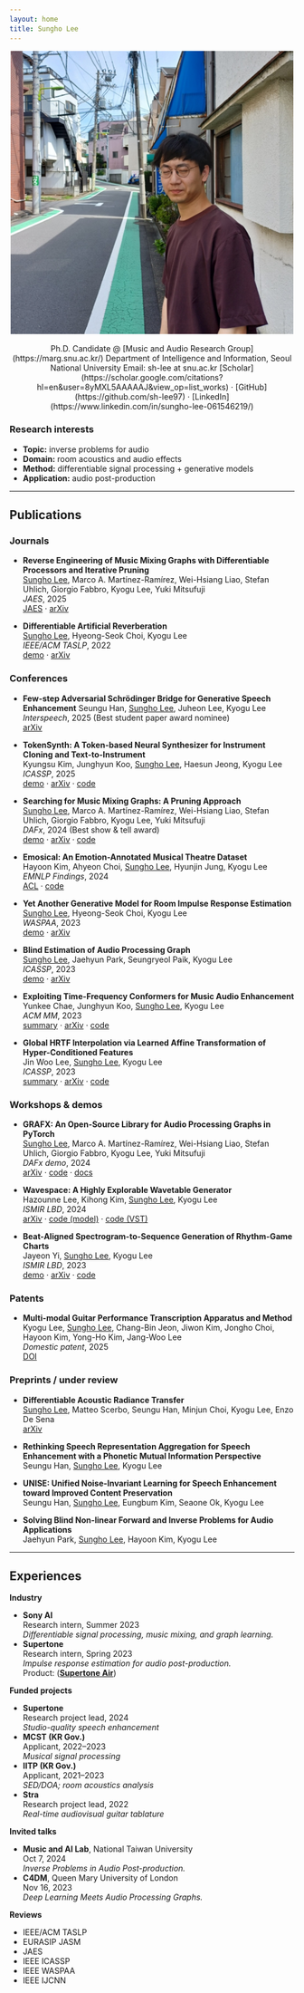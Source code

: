 ```yaml
---
layout: home
title: Sungho Lee
---
```


<link rel="stylesheet" href="{{ '/assets/css/custom.css' | relative_url }}">
<p align="center">
<img src="/pic.JPG" alt="Sungho Lee" width="500">
</p>

<div align="center" markdown="1">
Ph.D. Candidate @ [Music and Audio Research Group](https://marg.snu.ac.kr/)  
Department of Intelligence and Information, Seoul National University  
Email: sh-lee at snu.ac.kr  
[Scholar](https://scholar.google.com/citations?hl=en&user=8yMXL5AAAAAJ&view_op=list_works) · [GitHub](https://github.com/sh-lee97) · [LinkedIn](https://www.linkedin.com/in/sungho-lee-061546219/)  
</div>

### Research interests
- **Topic:** inverse problems for audio
- **Domain:** room acoustics and audio effects  
- **Method:** differentiable signal processing + generative models  
- **Application:** audio post-production

---

## Publications

### Journals

- <span class="highlight"> **Reverse Engineering of Music Mixing Graphs with Differentiable Processors and Iterative Pruning** </span>  
  <ins>Sungho Lee</ins>, Marco A. Martínez-Ramírez, Wei-Hsiang Liao, Stefan Uhlich, Giorgio Fabbro, Kyogu Lee, Yuki Mitsufuji  
  *JAES*, 2025  
  [JAES](https://aes2.org/publications/elibrary-page/?id=22917) · [arXiv](https://arxiv.org/abs/2509.15948)
  
- <span class="highlight"> **Differentiable Artificial Reverberation** </span>  
  <ins>Sungho Lee</ins>, Hyeong-Seok Choi, Kyogu Lee  
  *IEEE/ACM TASLP*, 2022  
  [demo](https://sh-lee97.github.io/DAR-samples/) · [arXiv](https://arxiv.org/abs/2105.13940)

### Conferences
- **Few-step Adversarial Schrödinger Bridge for Generative Speech Enhancement**
  Seungu Han, <ins>Sungho Lee</ins>, Juheon Lee, Kyogu Lee  
  *Interspeech*, 2025 (Best student paper award nominee)  
  [arXiv](https://arxiv.org/abs/2502.08939)

- **TokenSynth: A Token-based Neural Synthesizer for Instrument Cloning and Text-to-Instrument**  
  Kyungsu Kim, Junghyun Koo, <ins>Sungho Lee</ins>, Haesun Jeong, Kyogu Lee  
  *ICASSP*, 2025  
  [demo](https://kyungsukim.notion.site/A-Token-based-Neural-Synthesizer-for-Instrument-Cloning-and-Text-to-Instrument-2c4f5c0850dc4006971b33ad0e580842?pvs=4) · [arXiv](https://arxiv.org/abs/2502.08939) · [code](https://github.com/KyungsuKim42/tokensynth)

- <span class="highlight"> **Searching for Music Mixing Graphs: A Pruning Approach** </span>  
  <ins>Sungho Lee</ins>, Marco A. Martínez-Ramírez, Wei-Hsiang Liao, Stefan Uhlich, Giorgio Fabbro, Kyogu Lee, Yuki Mitsufuji  
  *DAFx*, 2024 (Best show & tell award)  
  [demo](https://sh-lee97.github.io/grafx-prune/) · [arXiv](https://arxiv.org/abs/2406.01049) · [code](https://github.com/sh-lee97/grafx-prune/tree/main)

- **Emosical: An Emotion-Annotated Musical Theatre Dataset**  
  Hayoon Kim, Ahyeon Choi, <ins>Sungho Lee</ins>, Hyunjin Jung, Kyogu Lee  
  *EMNLP Findings*, 2024  
  [ACL](https://aclanthology.org/2024.findings-emnlp.241/) · [code](https://github.com/gillosae/emosical)

- <span class="highlight"> **Yet Another Generative Model for Room Impulse Response Estimation** </span>  
  <ins>Sungho Lee</ins>, Hyeong-Seok Choi, Kyogu Lee  
  *WASPAA*, 2023  
  [demo](https://sh-lee97.github.io/neural-ir-est/) · [arXiv](https://arxiv.org/abs/2311.02581)

- <span class="highlight"> **Blind Estimation of Audio Processing Graph** </span>   
  <ins>Sungho Lee</ins>, Jaehyun Park, Seungryeol Paik, Kyogu Lee  
  *ICASSP*, 2023  
  [demo](https://sh-lee97.github.io/apg/) · [arXiv](https://arxiv.org/abs/2303.08610)

- **Exploiting Time-Frequency Conformers for Music Audio Enhancement**  
  Yunkee Chae, Junghyun Koo, <ins>Sungho Lee</ins>, Kyogu Lee  
  *ACM MM*, 2023  
  [summary](https://agreeable-diplodocus-5ca.notion.site/Exploiting-Time-Frequency-Conformers-For-General-Music-Enhancement-1d0f3b851174459294c3de1068eb6ca8) · [arXiv](https://arxiv.org/abs/2308.12599) · [code](https://github.com/yoongi43/music_audio_enhancement_conformer)

- **Global HRTF Interpolation via Learned Affine Transformation of Hyper-Conditioned Features**  
  Jin Woo Lee, <ins>Sungho Lee</ins>, Kyogu Lee  
  *ICASSP*, 2023  
  [summary](https://cosmic-pillow-86e.notion.site/Global-HRTF-Interpolation-via-Learned-Affine-Transformation-of-Hyper-conditioned-Features-d5a5c7fac8a54b59871b799a2642939f) · [arXiv](https://arxiv.org/abs/2204.02637) · [code](https://github.com/jin-woo-lee/hrtf-interpolation)

### Workshops & demos
- <span class="highlight"> **GRAFX: An Open-Source Library for Audio Processing Graphs in PyTorch** </span>  
  <ins>Sungho Lee</ins>, Marco A. Martínez-Ramírez, Wei-Hsiang Liao, Stefan Uhlich, Giorgio Fabbro, Kyogu Lee, Yuki Mitsufuji  
  *DAFx demo*, 2024  
  [arXiv](https://www.arxiv.org/abs/2408.03204) · [code](https://github.com/sh-lee97/grafx) · [docs](https://sh-lee97.github.io/grafx/)

- **Wavespace: A Highly Explorable Wavetable Generator**  
  Hazounne Lee, Kihong Kim, <ins>Sungho Lee</ins>, Kyogu Lee  
  *ISMIR LBD*, 2024  
  [arXiv](https://arxiv.org/abs/2407.19862) · [code (model)](https://github.com/hazounne/wavespace) · [code (VST)](https://github.com/kimgihong2510/WavespaceImplementation)

- **Beat-Aligned Spectrogram-to-Sequence Generation of Rhythm-Game Charts**  
  Jayeon Yi, <ins>Sungho Lee</ins>, Kyogu Lee  
  *ISMIR LBD*, 2023  
  [demo](https://stet-stet.github.io/goct/) · [arXiv](https://arxiv.org/abs/2311.13687) · [code](https://github.com/stet-stet/goct_ismir2023)

### Patents
- **Multi-modal Guitar Performance Transcription Apparatus and Method**  
  Kyogu Lee, <ins>Sungho Lee</ins>, Chang-Bin Jeon, Jiwon Kim, Jongho Choi, Hayoon Kim, Yong-Ho Kim, Jang-Woo Lee  
  *Domestic patent*, 2025  
  [DOI](https://doi.org/10.8080/1020220190572)

### Preprints / under review
- <span class="highlight"> **Differentiable Acoustic Radiance Transfer** </span>  
  <ins>Sungho Lee</ins>, Matteo Scerbo, Seungu Han, Minjun Choi, Kyogu Lee, Enzo De Sena  
  [arXiv](https://arxiv.org/abs/2509.15946)

- **Rethinking Speech Representation Aggregation for Speech Enhancement with a Phonetic Mutual Information Perspective**  
  Seungu Han, <ins>Sungho Lee</ins>, Kyogu Lee

- **UNISE: Unified Noise-Invariant Learning for Speech Enhancement toward Improved Content Preservation**  
  Seungu Han, <ins>Sungho Lee</ins>, Eungbum Kim, Seaone Ok, Kyogu Lee

- **Solving Blind Non-linear Forward and Inverse Problems for Audio Applications**  
  Jaehyun Park, <ins>Sungho Lee</ins>, Hayoon Kim, Kyogu Lee


---

## Experiences

**Industry**
- **Sony AI**  
  Research intern, Summer 2023  
  *Differentiable signal processing, music mixing, and graph learning.*
- **Supertone**  
  Research intern, Spring 2023   
  *Impulse response estimation for audio post-production.*  
  Product: ([**Supertone Air**](https://www.supertone.ai/air))

**Funded projects**
- **Supertone**  
  Research project lead, 2024  
  *Studio-quality speech enhancement*    
- **MCST (KR Gov.)**   
  Applicant, 2022–2023   
  *Musical signal processing*
- **IITP (KR Gov.)**  
  Applicant, 2021–2023  
  *SED/DOA; room acoustics analysis*  
- **Stra**  
  Research project lead, 2022  
  *Real-time audiovisual guitar tablature*  

**Invited talks**
- **Music and AI Lab**, National Taiwan University  
  Oct 7, 2024  
  *Inverse Problems in Audio Post-production.*  
- **C4DM**, Queen Mary University of London  
  Nov 16, 2023  
  *Deep Learning Meets Audio Processing Graphs.*  
 
**Reviews**
- IEEE/ACM TASLP
- EURASIP JASM
- JAES
- IEEE ICASSP
- IEEE WASPAA
- IEEE IJCNN
